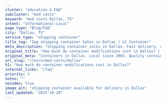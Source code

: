 ```yaml
---
cluster: "education & FAQ"
subcluster: "mod costs"
keyword: "mod costs Dallas, TX"
intent: "Informational-Local"
page_type: "Blog/FAQ"
city: "Dallas, TX"
service_type: "shipping container"
title_tag: "Iwg shipping container Sales in Dallas | LC Container"
meta_description: "shipping container sales in Dallas. Fast delivery, competitive pricing. Serving mod costs area. Quote ID: 57H. Call (214) 524-4168 for your free quote today."
original_title: "How much do container modifications cost in Dallas? | LC Container"
original_meta: "Containers in Dallas. Local since 2003. Quality containers. Fast delivery. Get your free quote — call (214) 524-4168 today. LC Container — your trusted DFW c..."
url_slug: "/learn/mod-costs/dallas"
h1: "How much do container modifications cost in Dallas?"
internal_links: "/faq"
priority: 3
notes: ""
noindex: true
image_alt: "shipping container available for delivery in Dallas"
last_updated: "2025-10-20"
---
```


<!-- TODO: Add unique city/inventory copy, images, and internal links here. -->

